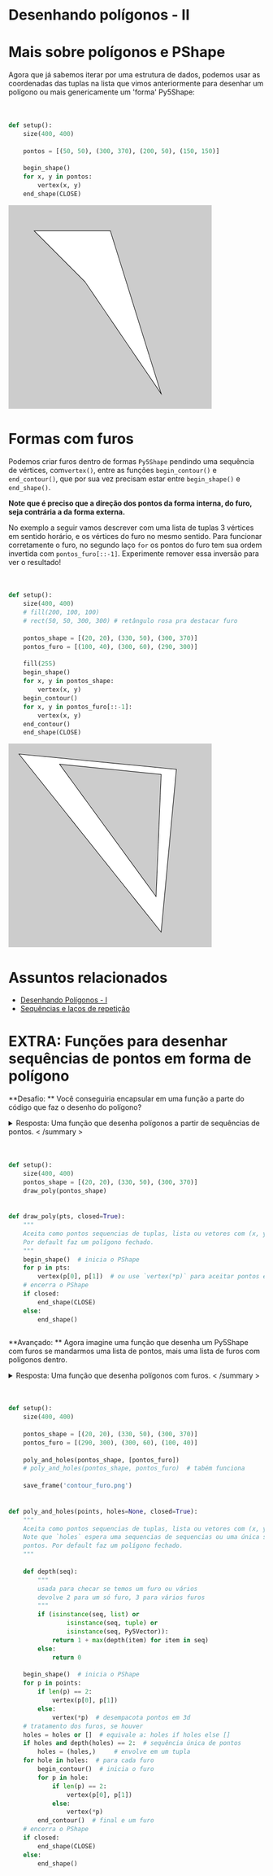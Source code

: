 # Desenhando polígonos - II
# Mais sobre polígonos e PShape

Agora que já sabemos iterar por uma estrutura de dados, podemos usar as coordenadas das tuplas na lista que vimos anteriormente para desenhar um polígono ou mais genericamente um 'forma' Py5Shape:

```python


def setup():
    size(400, 400)

    pontos = [(50, 50), (300, 370), (200, 50), (150, 150)]

    begin_shape()
    for x, y in pontos:
        vertex(x, y)
    end_shape(CLOSE)


```

![poligono_2](assets/poligono_2.png)

# Formas com furos

Podemos criar furos dentro de formas `Py5Shape` pendindo uma sequência de vértices, com`vertex()`, entre as funções `begin_contour()` e `end_contour()`, que por sua vez precisam estar entre `begin_shape()` e `end_shape()`.

**Note que é preciso que a direção dos pontos da forma interna, do furo, seja contrária a da forma externa.**

No exemplo a seguir vamos descrever com uma lista de tuplas 3 vértices em sentido horário, e os vértices do furo no mesmo sentido. Para funcionar corretamente o furo, no segundo laço `for` os pontos do furo tem sua ordem invertida com `pontos_furo[::-1]`. Experimente remover essa inversão para ver o resultado!

```python


def setup():
    size(400, 400)
    # fill(200, 100, 100)
    # rect(50, 50, 300, 300) # retângulo rosa pra destacar furo

    pontos_shape = [(20, 20), (330, 50), (300, 370)]
    pontos_furo = [(100, 40), (300, 60), (290, 300)]

    fill(255)
    begin_shape()
    for x, y in pontos_shape:
        vertex(x, y)
    begin_contour()
    for x, y in pontos_furo[::-1]:
        vertex(x, y)
    end_contour()
    end_shape(CLOSE)


```

![furo](assets/contour_furo.png)

# Assuntos relacionados

- [Desenhando Polígonos - I](poligonos_1.md)
- [Sequências e laços de repetição](lacos_py.md)


# EXTRA: Funções para desenhar sequências de pontos em forma de polígono

**Desafio: ** Você conseguiria encapsular em uma função a parte do código que faz o desenho do polígono?

<details >
<summary > Resposta: Uma função que desenha polígonos a partir de sequências de pontos. < /summary >

```python


def setup():
    size(400, 400)
    pontos_shape = [(20, 20), (330, 50), (300, 370)]
    draw_poly(pontos_shape)


def draw_poly(pts, closed=True):
    """
    Aceita como pontos sequencias de tuplas, lista ou vetores com (x, y) ou (x, y, z).
    Por default faz um polígono fechado.
    """
    begin_shape()  # inicia o PShape
    for p in pts:
        vertex(p[0], p[1])  # ou use `vertex(*p)` para aceitar pontos em 3D
    # encerra o PShape
    if closed:
        end_shape(CLOSE)
    else:
        end_shape()


```

</details >

**Avançado: ** Agora imagine uma função que desenha um Py5Shape com furos se mandarmos uma lista de pontos, mais uma lista de furos com polígonos dentro.

<details >
<summary > Resposta: Uma função que desenha polígonos com furos. < /summary >

```python


def setup():
    size(400, 400)

    pontos_shape = [(20, 20), (330, 50), (300, 370)]
    pontos_furo = [(290, 300), (300, 60), (100, 40)]

    poly_and_holes(pontos_shape, [pontos_furo])
    # poly_and_holes(pontos_shape, pontos_furo)  # tabém funciona

    save_frame('contour_furo.png')


def poly_and_holes(points, holes=None, closed=True):
    """
    Aceita como pontos sequencias de tuplas, lista ou vetores com (x, y) ou (x, y, z).
    Note que `holes` espera uma sequencias de sequencias ou uma única sequencia de
    pontos. Por default faz um polígono fechado.
    """

    def depth(seq):
        """
        usada para checar se temos um furo ou vários
        devolve 2 para um só furo, 3 para vários furos
        """
        if (isinstance(seq, list) or
                isinstance(seq, tuple) or
                isinstance(seq, Py5Vector)):
            return 1 + max(depth(item) for item in seq)
        else:
            return 0

    begin_shape()  # inicia o PShape
    for p in points:
        if len(p) == 2:
            vertex(p[0], p[1])
        else:
            vertex(*p)  # desempacota pontos em 3d
    # tratamento dos furos, se houver
    holes = holes or []  # equivale a: holes if holes else []
    if holes and depth(holes) == 2:  # sequência única de pontos
        holes = (holes,)     # envolve em um tupla
    for hole in holes:  # para cada furo
        begin_contour()  # inicia o furo
        for p in hole:
            if len(p) == 2:
                vertex(p[0], p[1])
            else:
                vertex(*p)
        end_contour()  # final e um furo
    # encerra o PShape
    if closed:
        end_shape(CLOSE)
    else:
        end_shape()


```
</details >
